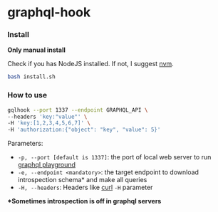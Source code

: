 # graphql-hook

### Install

**Only manual install**

Check if you has NodeJS installed. If not, I suggest [nvm](https://github.com/nvm-sh/nvm).

```bash
bash install.sh
```

### How to use

```bash
gqlhook --port 1337 --endpoint GRAPHQL_API \
--headers 'key:"value"' \
-H 'key:[1,2,3,4,5,6,7]' \
-H 'authorization:{"object": "key", "value": 5}'
```

Parameters:

- `-p, --port [default is 1337]`: the port of local web server to run [graphql playground](https://github.com/prisma-labs/graphql-playground)
- `-e, --endpoint <mandatory>`: the target endpoint to download introspection schema\* and make all queries
- `-H, --headers`: Headers like [curl](https://curl.haxx.se/) `-H` parameter

**\*Sometimes introspection is off in graphql servers**
